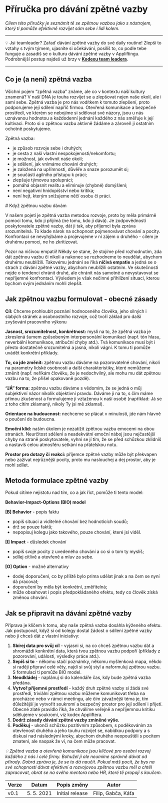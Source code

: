 # Příručka pro dávání zpětné vazby

*Cílem této příručky je seznámit tě se zpětnou vazbou jako s nástrojem, který ti pomůže efektivně rozvíjet sám sebe i lidi kolem.*

---

💡 Jsi teamleader? Zařaď dávání zpětné vazby do své daily routine! Zlepší to vztahy s tvým týmem, ujasníte si očekávání, posílíš to, co podle tebe funguje a zasadíš se o kulturu dávání zpětné vazby v Appliftingu. Podrobnější postup najdeš už brzy v [**Kodexu team leadera**](./team-leader-codex.md).

---

## Co je (a není) zpětná vazba

Všichni pojem “zpětná vazba” známe, ale co v kontextu naší kultury znamená? V naší DNA je touha rozvíjet se a zlepšovat nejen naše okolí, ale i sami sebe. Zpětná vazba je pro nás vodítkem k tomuto zlepšení, proto podporujeme její sdílení napříč firmou. Otevřená komunikace a bezpečné prostředí, ve kterém se nebojíme si sdělovat své názory, jsou u nás uznávanou hodnotou a každodenní jednání každého z nás směřuje k její kultivaci. Proto si o zpětnou vazbu aktivně žádáme a zároveň ji ostatním ochotně poskytujeme.
	
Zpětná vazba:

* je způsob rozvoje sebe i druhých;
* je cesta z naší vlastní nespokojenosti/nekomfortu;
* je možnost, jak ovlivnit naše okolí;
* je sdělení, jak vnímáme chování druhých;
* je založená na upřímnosti, důvěře a snaze porozumět si;
* je součástí agilního přístupu k práci;
* zlepšuje týmovou spolupráci;
* pomáhá objasnit realitu a eliminuje (chybné) domýšlení;
* není negativní hnidopišství nebo kritika;
* není hejt, kterým snižujeme něčí osobu či práci.

# Když zpětnou vazbu dávám

V našem pojetí je zpětná vazba metodou rozvoje, proto by měla primárně pomoci tomu, kdo ji přijímá (ne tomu, kdo ji dává). Je zodpovědností poskytovatele zpětné vazby, dát ji tak, aby příjemci byla zpráva srozumitelná. To klade nárok na schopnost pojmenovávat chování a pocity. Konfrontaci se nevyhýbáme a projevujeme v ní zájem o druhého - cílem je druhému pomoci, ne ho zkritizovat.

Pozor na ničivou empatii! Někdy se stane, že stojíme před rozhodnutím, zda dát zpětnou vazbu či nikoli a nakonec se rozhodneme to neudělat, abychom druhému neublížili. Takovému jednání se říká **ničivá empatie** a jedná se o strach z dávání zpětné vazby, abychom neublížili ostatním. Ve skutečnosti nejde o tendenci chránit druhé, ale chránit nás samotné a nevystavovat se nepříjemné konfrontaci. Výsledem je však nečinné přihlížení situaci, kterou bychom svým jednáním mohli zlepšit.

## Jak zpětnou vazbu formulovat - obecné zásady

**Cíl:** Chceme prohloubit poznání hodnoceného člověka, jeho silných i slabých stránek a osobnostního rozvoje, což tvoří základ pro další zvyšování pracovního výkonu

**Jasnost, srozumitelnost, konkrétnost:** mysli na to, že zpětná vazba je zkreslená šumem způsobeným interpersonální komunikací (např. tón hlasu, neverbální komunikace, atribuční chyby atd.). Tvá komunikace musí být i přesto dostatečně srozumitelná a jasná, nikoli vágní. K tomu ti pomůže uvádět konkrétní příklady.

**To, co jde změnit:** zpětnou vazbu dáváme na pozorovatelné chování, nikoli na parametry lidské osobnosti a další charakteristiky, které nemůžeme změnit (např. neříkám člověku, že je nedochvilný, ale mohu mu dát zpětnou vazbu na to, že přišel opakovaně pozdě).

**“JÁ” forma:** zpětnou vazbu dáváme s vědomím, že se jedná o můj subjektivní názor nikolik objektivní pravdu. Dáváme ji na to, s čím máme přímou zkušenost a formulujeme ji vztaženou k naší osobě (například: Já se z toho cítím zklamaný, nikoly Ty jsi mě zklamal).

**Orientace na budoucnost:** nechceme se plácat v minulosti, jde nám hlavně o poučení do budoucna.

**Emoční klid:** naším úkolem je nezatížit zpětnou vazbu emocemi na obou stranách. Neurčitost sdělení a neadekvátní emoční náboj jsou nejčastější chyby na straně poskytovatele, vyhni se jí tím, že se před schůzkou zklidníš a nastavíš celou atmosféru setkání na přátelskou notu.

**Prostor pro dotazy či reakci:** příjemce zpětné vazby může být překvapen nebo zažívat nejrůznější pocity, proto mu naslouchej a dej prostor, aby je mohl sdílet.

## Metoda formulace zpětné vazby

Pokud cítíme nejistotu nad tím, co a jak říct, pomůže ti tento model:

**Behavior-Impact-Options (BIO) model**

**[B] Behavior** - popis faktu

* popiš situaci a viditelné chování bez hodnotících soudů; 
* drž se pouze faktů; 
* nepopisuj kolegu jako takového, pouze chování, které jsi viděl.

**[I] Impact** - důsledek chování

* popiš svoje pocity z uvedeného chování a co si o tom ty myslíš; 
* sdílej citlivě a otevřeně a mluv za sebe.

**[O] Option** - možné alternativy

* dodej doporučení, co by příště bylo prima udělat jinak a na čem se nyní dá pracovat;
* doporučení by měla být konkrétní, změřitelná;
* může obsahovat i popis předpokládaného efektu, tedy co člověk získá změnou chování.

## Jak se připravit na dávání zpětné vazby

Příprava je klíčem k tomu, aby naše zpětná vazba dosáhla kýženého efektu. Jak postupovat, když si od kolegy dostal žádost o sdílení zpětné vazby nebo ji chceš dát z vlastní iniciativy:
 
1. **Sbírej data pro svůj cíl** - vyjasni si, na co chceš zpětnou vazbu dát a shromáždi konkrétní data, která tvou zpětnou vazbu podpoří (příklady z pozorování, události, výsledky práce atd.).
2. **Sepiš si to** - někomu stačí poznámky, někomu myšlenková mapa, někdo si raději připraví celé věty, najdi si svůj styl a naformuluj zpětnou vazbu. S formulací ti pomůže BIO model.
3. **Neodkládej** - naplánuj si do kalendáře čas, kdy bude zpětná vazba předána.
4. **Vytvoř příjemné prostředí** - každý druh zpětné vazby si žádá své prostředí, triviální zpětnou vazbu můžeme komunikovat třeba na procházce nebo v rámci meetingu, ale čím závažnější téma je, tím důležitější je vytvořit soukromí a bezpečný prostor pro její sdílení i přijetí. Obecné zlaté pravidlo říká, že chválíme veřejně a nepříjemnou kritiku sdělujeme v soukromí, viz kodex Appliftera.
5. **Dodrž zásady dávání zpětné vazby zmíněné výše.**
6. **Poděkuj** - ukonči schůzku pozitivním způsobem, s poděkováním za otevřenost druhého a jeho touhu rozvíjet se, nabídkou podpory a s diskusí nad následnými kroky, abychom druhého neopouštěli s pocitem zmatení, ale naopak že ví, na čem může pracovat.

*💡 Zpětná vazba a otevřená komunikace jsou klíčové pro osobní rozvoj každého z nás i celé firmy. Bohužel ji ale neumíme správně dávat od přírody. Dobrá zpráva je, že se to dá naučit. Pokud máš pocit, že bys na své schopnosti dávat efektivní a rozvojovou zpětnou vazbu měl a chtěl zapracovat, obrat se na svého mentora nebo HR, které tě propojí s koučem.*

| Verze | Datum       | Popis změny                                         | Autor |
| ----- | ----------- | --------------------------------------------------- | ----- |
| v0.1  | 5. 5. 2021  | Initial release                                     | Filip, Gabča, Káťa |
